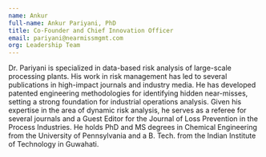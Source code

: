 ```yaml
---
name: Ankur
full-name: Ankur Pariyani, PhD
title: Co-Founder and Chief Innovation Officer
email: pariyani@nearmissmgmt.com
org: Leadership Team
---
```



Dr. Pariyani is specialized in data-based risk analysis of large-scale processing plants. His work in risk management has led to several publications in high-impact journals and industry media. He has developed patented engineering methodologies for identifying hidden near-misses, setting a strong foundation for industrial operations analysis.  Given his expertise in the area of dynamic risk analysis, he serves as a referee for several journals and a Guest Editor for the Journal of Loss Prevention in the Process Industries. He holds PhD and MS degrees in Chemical Engineering from the University of Pennsylvania and a B. Tech. from the Indian Institute of Technology in Guwahati.
